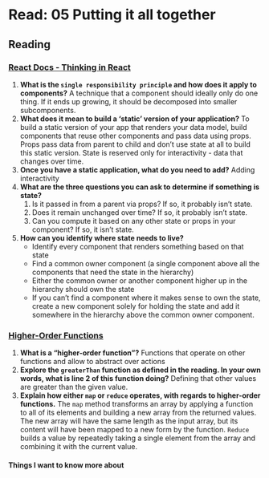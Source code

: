 # Read: 05 Putting it all together

## Reading

### [React Docs - Thinking in React](https://reactjs.org/docs/thinking-in-react.html)

1. **What is the `single responsibility principle` and how does it apply to components?** A technique that a component should ideally only do one thing. If it ends up growing, it should be decomposed into smaller subcomponents.
2. **What does it mean to build a ‘static’ version of your application?** To build a static version of your app that renders your data model, build components that reuse other components and pass data using props. Props pass data from parent to child and don’t use state at all to build this static version. State is reserved only for interactivity - data that changes over time.
3. **Once you have a static application, what do you need to add?** Adding interactivity
4. **What are the three questions you can ask to determine if something is state?**
    1. Is it passed in from a parent via props? If so, it probably isn’t state.
    2. Does it remain unchanged over time? If so, it probably isn’t state.
    3. Can you compute it based on any other state or props in your component? If so, it isn’t state.
5. **How can you identify where state needs to live?**
    - Identify every component that renders something based on that state
    - Find a common owner component (a single component above all the components that need the state in the hierarchy)
    - Either the common owner or another component higher up in the hierarchy should own the state
    - If you can’t find a component where it makes sense to own the state, create a new component solely for holding the state and add it somewhere in the hierarchy above the common owner component.

### [Higher-Order Functions](https://eloquentjavascript.net/05_higher_order.html#h_xxCc98lOBK)

1. **What is a “higher-order function”?** Functions that operate on other functions and allow to abstract over actions
2. **Explore the `greaterThan` function as defined in the reading. In your own words, what is line 2 of this function doing?** Defining that other values are greater than the given value.
3. **Explain how either `map` or `reduce` operates, with regards to higher-order functions.** The `map` method transforms an array by applying a function to all of its elements and building a new array from the returned values. The new array will have the same length as the input array, but its content will have been mapped to a new form by the function. `Reduce` builds a value by repeatedly taking a single element from the array and combining it with the current value.

#### Things I want to know more about
